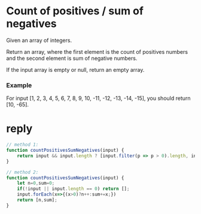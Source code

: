 # Count of positives / sum of negatives

Given an array of integers.

Return an array, where the first element is the count of positives numbers and the second element is sum of negative numbers.

If the input array is empty or null, return an empty array.

### Example
For input [1, 2, 3, 4, 5, 6, 7, 8, 9, 10, -11, -12, -13, -14, -15], you should return [10, -65].

# reply
```js
// method 1:
function countPositivesSumNegatives(input) {
    return input && input.length ? [input.filter(p => p > 0).length, input.filter(n => n < 0).reduce((a, b) => a + b, 0)] : [];
}

// method 2:
function countPositivesSumNegatives(input) {
    let n=0,sum=0;
    if(!input || input.length == 0) return [];
    input.forEach(x=>{(x>0)?n++:sum+=x;})
    return [n,sum];
}
```
